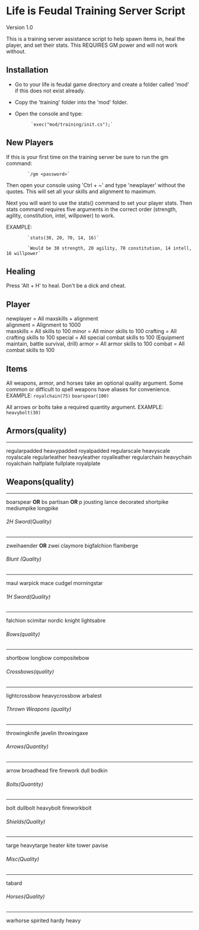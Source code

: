 # Life is Feudal Training Server Script
Version 1.0

This is a training server assistance script to help spawn items in, heal the player, and set their stats.
This REQUIRES GM power and will not work without.

## Installation


* Go to your life is feudal game directory and create a folder called 'mod' if this does not exist already.

* Copy the 'training' folder into the 'mod' folder.

* Open the console and type:

			`exec("mod/training/init.cs");`



## New Players

If this is your first time on the training server be sure to run the gm command:

			`/gm <password>`
			
Then open your console using 'Ctrl + ~' and type 'newplayer' without the quotes.
This will set all your skills and alignment to maximum.

Next you will want to use the stats() command to set your player stats.  Then
stats command requires five arguments in the correct order (strength, agility, constitution, intel, willpower)
to work.

EXAMPLE:

			`stats(30, 20, 70, 14, 16)`
			
			`Would be 30 strength, 20 agility, 70 constitution, 14 intell, 16 willpower`

			

## Healing


Press 'Alt + H' to heal.  Don't be a dick and cheat.



## Player

newplayer = All maxskills + alignment  
alignment = Alignment to 1000    
maxskills = All skills to 100
minor = All minor skills to 100
crafting = All crafting skills to 100
special = All special combat skills to 100 (Equipment maintain, battle survival, drill)
armor = All armor skills to 100
combat = All combat skills to 100


## Items

All weapons, armor, and horses take an optional quality argument.
Some common or difficult to spell weapons have aliases for convenience. 
EXAMPLE:
			`royalchain(75)`
			`boarspear(100)`

All arrows or bolts take a required quantity argument.
EXAMPLE:  
			`heavybolt(30)`

## Armors(quality)
---------------
regularpadded
heavypadded
royalpadded
regularscale
heavyscale
royalscale
regularleather
heavyleather
royalleather
regularchain
heavychain
royalchain
halfplate
fullplate
royalplate


## Weapons(quality)
----------------
boarspear **OR** bs
partisan **OR** p
jousting
lance
decorated
shortpike
mediumpike
longpike

###### 2H Sword(Quality)
----------------
zweihaender **OR** zwei
claymore
bigfalchion
flamberge

###### Blunt (Quality)
----------------
maul
warpick
mace
cudgel
morningstar

###### 1H Sword(Quality)
----------------
falchion
scimitar
nordic
knight
lightsabre

###### Bows(quality)
----------------
shortbow
longbow
compositebow

###### Crossbows(quality)
----------------
lightcrossbow
heavycrossbow
arbalest

###### Thrown Weapons (quality)
-----------------
throwingknife
javelin
throwingaxe

###### Arrows(Quantity)
-----------------
arrow
broadhead
fire
firework
dull
bodkin

###### Bolts(Quantity)
-----------------
bolt
dullbolt
heavybolt
fireworkbolt

###### Shields(Quality)
-----------------
targe
heavytarge
heater
kite
tower
pavise

###### Misc(Quality)
-----------------
tabard

###### Horses(Quality)
-----------------
warhorse
spirited
hardy
heavy